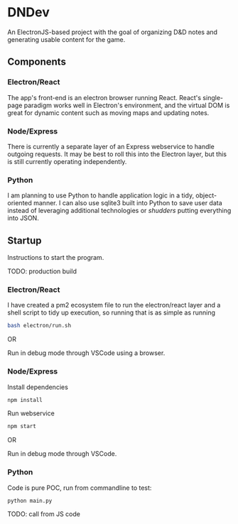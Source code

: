 # DNDev
An ElectronJS-based project with the goal of organizing D&amp;D notes and generating usable content for the game.

## Components

### Electron/React
The app's front-end is an electron browser running React. React's single-page paradigm works well in Electron's environment, and the virtual DOM is great for dynamic content such as moving maps and updating notes.

### Node/Express
There is currently a separate layer of an Express webservice to handle outgoing requests. It may be best to roll this into the Electron layer, but this is still currently operating independently.

### Python
I am planning to use Python to handle application logic in a tidy, object-oriented manner. I can also use sqlite3 built into Python to save user data instead of leveraging additional technologies or *shudders* putting everything into JSON.

## Startup
Instructions to start the program.

TODO: production build

### Electron/React
I have created a pm2 ecosystem file to run the electron/react layer and a shell script to tidy up execution, so running that is as simple as running
```bash
bash electron/run.sh
```
OR

Run in debug mode through VSCode using a browser.

### Node/Express
Install dependencies
```bash
npm install
```

Run webservice
```bash
npm start
```

OR

Run in debug mode through VSCode.

### Python
Code is pure POC, run from commandline to test:
```bash
python main.py
```
TODO: call from JS code
